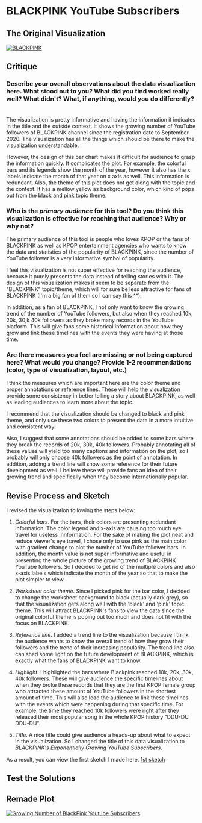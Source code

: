# BLACKPINK YouTube Subscribers

## The Original Visualization
<div class='tableauPlaceholder' id='viz1663431212960' style='position: relative'><noscript><a href='#'><img alt='BLACKPINK ' src='https:&#47;&#47;public.tableau.com&#47;static&#47;images&#47;PG&#47;PGRQMMWQC&#47;1_rss.png' style='border: none' /></a></noscript><object class='tableauViz'  style='display:none;'><param name='host_url' value='https%3A%2F%2Fpublic.tableau.com%2F' /> <param name='embed_code_version' value='3' /> <param name='path' value='shared&#47;PGRQMMWQC' /> <param name='toolbar' value='yes' /><param name='static_image' value='https:&#47;&#47;public.tableau.com&#47;static&#47;images&#47;PG&#47;PGRQMMWQC&#47;1.png' /> <param name='animate_transition' value='yes' /><param name='display_static_image' value='yes' /><param name='display_spinner' value='yes' /><param name='display_overlay' value='yes' /><param name='display_count' value='yes' /><param name='language' value='en-US' /></object></div>                
<script type='text/javascript'>                    
  var divElement = document.getElementById('viz1663431212960');                    
  var vizElement = divElement.getElementsByTagName('object')[0];                    
  vizElement.style.width='100%';vizElement.style.height=(divElement.offsetWidth*0.75)+'px';                    
  var scriptElement = document.createElement('script');                    
  scriptElement.src = 'https://public.tableau.com/javascripts/api/viz_v1.js';                    
  vizElement.parentNode.insertBefore(scriptElement, vizElement);                
</script>

## Critique
### Describe your overall observations about the data visualization here. What stood out to you? What did you find worked really well? What didn't? What, if anything, would you do differently?  

The visualization is pretty informative and having the information it indicates in the title and the outside context. It shows the growing number of YouTube followers of BLACKPINK channel since the registration date to September 2020. The visualization has all the things which should be there to make the visualization understandable. 

However, the design of this bar chart  makes it difficult for audience to grasp the information quickly. It complicates the plot. For example, the colorful bars and its legends show the month of the year, however it also has the x labels indicate the month of that year on x axis as well. This information is redundant. Also, the theme of this plot does not get along with the topic and the context. It has a mellow yellow as background color, which kind of pops out from the black and pink topic theme.  

### Who is the *primary audience* for this tool? Do you think this visualization is effective for reaching that audience? Why or why not?

The primary audience of this tool is people who loves KPOP or the fans of BLACKPINK as well as KPOP entertainment agencies who wants to know the data and statistics of the popularity of BLACKPINK, since the number of YouTube follower is a very informative symbol of popularity. 

I feel this visualization is not super effective for reaching the audience, because it purely presents the data instead of telling stories with it. The design of this visualization makes it seem to be separate from the "BLACKPINK" topic/theme, which will for sure be less attractive for fans of BLACKPINK (I'm a big fan of them so I can say this ^^). 

In addition, as a fan of BLACKPINK, I not only want to know the growing trend of the number of YouTube followers, but also when they reached 10k, 20k, 30,k 40k followers as they broke many records in the YouTube platform. This will give fans some historical information about how they grow and link these timelines with the events they were having at those time.

### Are there measures you feel are missing or not being captured here? What would you change? Provide 1-2 recommendations (color, type of visualization, layout, etc.)

I think the measures which are important here are the color theme and proper annotations or reference lines. These will help the visualization provide some consistency in better telling a story about BLACKPINK, as well as leading audiences to learn more about the topic. 

I recommend that the visualization should be changed to black and pink theme, and only use these two colors to present the data in a more intuitive and consistent way. 

Also, I suggest that some annotations should be added to some bars where they break the records of 20k, 30k, 40k followers. Probably annotating all of these values will yield too many captions and information on the plot, so I probably will only choose 40k followers as the point of annotation. In addition, adding a trend line will show some reference for their future development as well. I believe these will provide fans an idea of their growing trend and specifically when they become internationally popular. 

## Revise Process and Sketch
I revised the visualization following the steps below:

1. *Colorful bars*. For the bars, their colors are presenting redundant information. The color legend and x-axis are causing too much eye travel for useless innformation. For the sake of making the plot neat and reduce viewer's eye travel, I chose only to use pink as the main color with gradient change to plot the number of YouTube follower bars. In addition, the month value is not super informative and useful in presenting the whole picture of the growing trend of BLACKPINK YouTube followers. So I decided to get rid of the multiple colors and also x-axis labels which indicate the month of the year so that to make the plot simpler to view. 

2. *Worksheet color theme*. Since I picked pink for the bar color, I decided to change the worksheet background to black (actually dark grey), so that the visualization gets along well with the 'black' and 'pink' topic theme. This will attract BLACKPINK's fans to view the data since the original colorful theme is poping out too much and does not fit with the focus on BLACKPINK.

3. *Reference line*. I added a trend line to the visualization because I think the audience wants to know the overall trend of how they grow their followers and the trend of their increasing popularity. The trend line also can shed some light on the future development of BLACKPINK, which is exactly what the fans of BLACKPINK want to know.  

4. *Highlight*. I highlighted the bars where Blackpink reached 10k, 20k, 30k, 40k followers. These will give audience the specific timelines about when they broke these records that they are the first KPOP female group who attracted these amount of YouTube followers in the shortest amount of time. This will also lead the audience to link these timelines with the events which were happening during that specific time. For example, the time they reached 10k followers were right after they released their most popular song in the whole KPOP history "DDU-DU DDU-DU".   
 
5. *Title*. A nice title could give audience a heads-up about what to expect in the visualization. So I changed the title of this data visualization to *BLACKPINK's Exponentially Growing YouTube Subscribers*.

As a result, you can view the first sketch I made here. [1st sketch](bp_sketch1.jpeg)

## Test the Solutions




## Remade Plot
<div class='tableauPlaceholder' id='viz1663436302939' style='position: relative'><noscript><a href='#'><img alt='Growing Number of BlackPink Youtube Subscribers ' src='https:&#47;&#47;public.tableau.com&#47;static&#47;images&#47;Bl&#47;Blackpinkyoutubefollowertrend&#47;subscribers&#47;1_rss.png' style='border: none' /></a></noscript><object class='tableauViz'  style='display:none;'><param name='host_url' value='https%3A%2F%2Fpublic.tableau.com%2F' /> <param name='embed_code_version' value='3' /> <param name='site_root' value='' /><param name='name' value='Blackpinkyoutubefollowertrend&#47;subscribers' /><param name='tabs' value='no' /><param name='toolbar' value='yes' /><param name='static_image' value='https:&#47;&#47;public.tableau.com&#47;static&#47;images&#47;Bl&#47;Blackpinkyoutubefollowertrend&#47;subscribers&#47;1.png' /> <param name='animate_transition' value='yes' /><param name='display_static_image' value='yes' /><param name='display_spinner' value='yes' /><param name='display_overlay' value='yes' /><param name='display_count' value='yes' /><param name='language' value='en-US' /></object></div>                
<script type='text/javascript'>                    
  var divElement = document.getElementById('viz1663436302939');                    
  var vizElement = divElement.getElementsByTagName('object')[0];                    
  vizElement.style.width='100%';vizElement.style.height=(divElement.offsetWidth*0.75)+'px';                    
  var scriptElement = document.createElement('script');                    
  scriptElement.src = 'https://public.tableau.com/javascripts/api/viz_v1.js';                    
  vizElement.parentNode.insertBefore(scriptElement, vizElement);                
</script>
